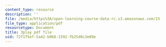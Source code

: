 ```yaml
---
content_type: resource
description: ''
file: /media/https%3A/open-learning-course-data-rc.s3.amazonaws.com/15-071-the-analytics-edge-spring-2017/72f1f5ef5a42b0681592fb25d0c3e89e_S-UZTbRqjeo.pdf
file_type: application/pdf
resourcetype: Document
title: 3play pdf file
uid: 72f1f5ef-5a42-b068-1592-fb25d0c3e89e
---
```

